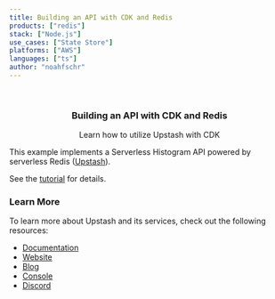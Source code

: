 ```yaml
---
title: Building an API with CDK and Redis
products: ["redis"]
stack: ["Node.js"]
use_cases: ["State Store"]
platforms: ["AWS"]
languages: ["ts"]
author: "noahfschr"
---
```


<br />
<div align="center">
  <h3 align="center">Building an API with CDK and Redis</h3>

  <p align="center">
   Learn how to utilize Upstash with CDK
  </p>
</div>

This example implements a Serverless Histogram API powered by serverless Redis ([Upstash](https://upstash.com)).

See the [tutorial](https://docs.upstash.com/tutorials/histogram) for details.

### Learn More

To learn more about Upstash and its services, check out the following resources:

- [Documentation](https://docs.upstash.com)
- [Website](https://upstash.com)
- [Blog](https://upstash.com/blog)
- [Console](https://console.upstash.com)
- [Discord](https://upstash.com/discord)
